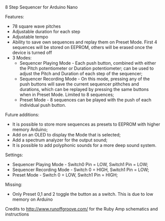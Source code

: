  8 Step Sequencer for Arduino Nano

 Features:

  - 78 square wave pitches
  - Adjustable duration for each step
  - Adjustable tempo
  - Ability to save own sequences and replay them on Preset Mode. First 4 sequences will be stored on EEPROM, others will be
  erased once the device is turned off
  - 3 Modes:
    - Sequencer Playing Mode - Each push button, combined with either the Pitch potentiometer or Duration potentiometer;
    can be used to adjust the Pitch and Duration of each step of the sequencer;
    - Sequencer Recording Mode - On this mode, pressing any of the push buttons will save the current sequencer pithches and durations,
    which can be replayed by pressing the same buttons when in Preset Mode. Limited to 8 sequences;
    - Preset Mode - 8 sequences can be played with the push of each individual push button.

 Future additions:

  - It is possible to store more sequences as presets to EEPROM with higher memory Arduino;
  - Add on an OLED to display the Mode that is selected;
  - Add a spectrum analyzer for the output sound;
  - It is possible to add polyphonic sounds for a more deep sound system.

 Settings:

  - Sequencer Playing Mode - Switch0 Pin = LOW, Switch1 Pin = LOW;
  - Sequencer Recording Mode - Switch 0 = HIGH, Switch1 Pin = LOW;
  - Preset Mode - Switch 0 = LOW, Switch1 Pin = HIGH;

  Missing:

  - Only Preset 0,1 and 2 toggle the button as a switch. This is due to low memory on Arduino
  
 Credits to http://www.runoffgroove.com/ for the Ruby Amp schematics and instructions
